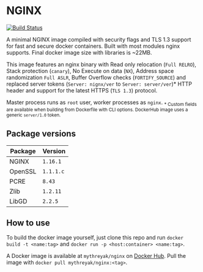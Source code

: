 # NGINX
[![Build Status](https://pink-panther98.visualstudio.com/Nginx/_apis/build/status/MythreyaK.nginx?branchName=master)](https://pink-panther98.visualstudio.com/Nginx/_build/latest?definitionId=5&branchName=master)

A minimal NGINX image compiled with security flags and TLS 1.3 support for
fast and secure docker containers. Built with most modules nginx supports.
Final docker image size with libraries is ~22MB.

This image features an nginx binary with Read only relocation (`Full RELRO`),
Stack protection (`canary`), No Execute on data (`NX`), Address space randomization
`Full ASLR`, Buffer Overflow checks (`FORTIFY_SOURCE`) and replaced server tokens
(`Server: nignx/ver` to `Server: server/ver`)* HTTP header and support for the
latest HTTPS (`TLS 1.3`) protocol.

Master process runs as `root` user, worker processes as `nginx`.
<sub>* Custom fields are available when building from Dockerfile with CLI options.
DockerHub image uses a generic `server/1.0` token. </sub>

## Package versions
|Package|Version|
|---|---|
|NGINX|`1.16.1`|
|OpenSSL|`1.1.1.c`|
|PCRE|`8.43`|
|Zlib|`1.2.11`|
|LibGD|`2.2.5`|

## How to use
To build the docker image yourself, just clone this repo and run
`docker build -t <name:tag>` and `docker run -p <host:container> <name:tag>`.

A Docker image is available at `mythreyak/nginx` on [Docker Hub](https://hub.docker.com/r/mythreyak/nginx).
Pull the image with `docker pull mythreyak/nginx:<tag>`.
